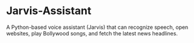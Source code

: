 # Jarvis-Assistant
A Python-based voice assistant (Jarvis) that can recognize speech, open websites, play Bollywood songs, and fetch the latest news headlines.
